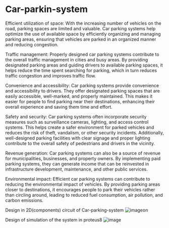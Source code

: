 # Car-parkin-system

Efficient utilization of space: With the increasing number of vehicles on the road, parking spaces are limited and valuable. Car parking systems help optimize the use of available space by efficiently organizing and managing parking areas, ensuring that vehicles are parked in an organized manner and reducing congestion.

Traffic management: Properly designed car parking systems contribute to the overall traffic management in cities and busy areas. By providing designated parking areas and guiding drivers to available parking spaces, it helps reduce the time spent searching for parking, which in turn reduces traffic congestion and improves traffic flow.

Convenience and accessibility: Car parking systems provide convenience and accessibility to drivers. They offer designated parking spaces that are easily accessible, well-marked, and properly maintained. This makes it easier for people to find parking near their destinations, enhancing their overall experience and saving them time and effort.

Safety and security: Car parking systems often incorporate security measures such as surveillance cameras, lighting, and access control systems. This helps create a safer environment for parked vehicles and reduces the risk of theft, vandalism, or other security incidents. Additionally, well-designed parking facilities with clear signage and proper lighting contribute to the overall safety of pedestrians and drivers in the vicinity.

Revenue generation: Car parking systems can also be a source of revenue for municipalities, businesses, and property owners. By implementing paid parking systems, they can generate income that can be reinvested in infrastructure development, maintenance, and other public services.

Environmental impact: Efficient car parking systems can contribute to reducing the environmental impact of vehicles. By providing parking areas closer to destinations, it encourages people to park their vehicles rather than circling around, leading to reduced fuel consumption, air pollution, and carbon emissions.

Design in 2D(components) circuit of Car-parking-system ![image](https://github.com/Muhsine562/Car-parkin-system/assets/105424030/f36e62a2-ee26-44e1-9e9a-8c1439379212)on 

Design of simulation of the system in proteus8 ![image](https://github.com/Muhsine562/Car-parkin-system/assets/105424030/45ad1e5f-1d68-4bbd-a3f5-f072f81bfed0)

